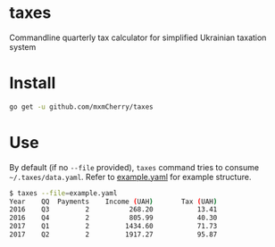 # taxes

Commandline quarterly tax calculator for simplified Ukrainian taxation system

# Install

```bash
go get -u github.com/mxmCherry/taxes
```

# Use

By default (if no `--file` provided), `taxes` command tries to consume `~/.taxes/data.yaml`.
Refer to [example.yaml](example.yaml) for example structure.

```bash
$ taxes --file=example.yaml
Year	QQ	Payments	Income (UAH)	   Tax (UAH)
2016	Q3	       2	      268.20	       13.41
2016	Q4	       2	      805.99	       40.30
2017	Q1	       2	     1434.60	       71.73
2017	Q2	       2	     1917.27	       95.87
```
